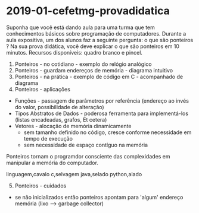 # 2019-01-cefetmg-provadidatica
Suponha que você está dando aula para uma turma que tem conhecimentos básicos sobre programação de computadores. Durante a aula expositiva, um dos alunos faz a seguinte pergunta: o que são ponteiros ?  Na sua prova didática, você deve explicar o que são ponteiros em 10 minutos.  Recursos disponíveis: quadro branco e pincel.


1. Ponteiros - no cotidiano - exemplo do relógio analógico
2. Ponteiros - guardam endereços de memória - diagrama intuitivo
3. Ponteiros - na prática - exemplo de código em C - acompanhado de diagrama
4. Ponteiros - aplicações
  * Funções - passagem de parâmetros por referência (endereço ao invés do valor, possibilidade de alteração)
  * Tipos Abstratos de Dados - poderosa ferramenta para implementá-los (listas encadeadas, grafos, Et cetera)
  * Vetores - alocação de memória dinamicamente 
    * sem tamanho definido no código, cresce conforme necessidade em tempo de execução
    * sem necessidade de espaço contíguo na memória

Ponteiros tornam o programdor consciente das complexidades em manipular a memória do computador.

linguagem,cavalo
c,selvagem
java,selado
python,alado


5. Ponteiros - cuidados
  * se não inicializados então ponteiros apontam para 'algum' endereço memória (lixo --> garbage collector)
